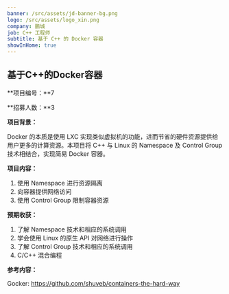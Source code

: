 ```yaml
---
banner: /src/assets/jd-banner-bg.png
logo: /src/assets/logo_xin.png
company: 鹏城
job: C++ 工程师
subtitle: 基于 C++ 的 Docker 容器
showInHome: true
---
```


## 基于C++的Docker容器

**项目编号：**7

**招募人数：**3

**项目背景：**

Docker 的本质是使用 LXC 实现类似虚拟机的功能，进而节省的硬件资源提供给用户更多的计算资源。本项目将 C++ 与 Linux 的 Namespace 及 Control Group 技术相结合，实现简易 Docker 容器。

**项目内容：**

1. 使用 Namespace 进行资源隔离
2. 向容器提供网络访问
3. 使用 Control Group 限制容器资源

**预期收获：**
1. 了解 Namespace 技术和相应的系统调用
2. 学会使用 Linux 的原生 API 对网络进行操作
3. 了解 Control Group 技术和相应的系统调用
4. C/C++ 混合编程

**参考内容：**

Gocker: https://github.com/shuveb/containers-the-hard-way